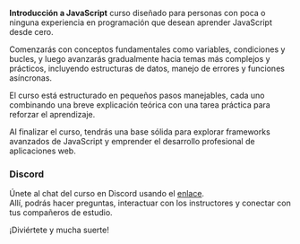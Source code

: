 **Introducción a JavaScript** curso diseñado para personas con poca o ninguna experiencia en programación que desean aprender JavaScript desde cero.

Comenzarás con conceptos fundamentales como variables, condiciones y bucles, y luego avanzarás gradualmente hacia temas más complejos y prácticos, incluyendo estructuras de datos, manejo de errores y funciones asíncronas.

El curso está estructurado en pequeños pasos manejables, cada uno combinando una breve explicación teórica con una tarea práctica para reforzar el aprendizaje.

Al finalizar el curso, tendrás una base sólida para explorar frameworks avanzados de JavaScript y emprender el desarrollo profesional de aplicaciones web.

### Discord
Únete al chat del curso en Discord usando el [enlace](https://discord.gg/kRu79uv7np).  
Allí, podrás hacer preguntas, interactuar con los instructores y conectar con tus compañeros de estudio.

¡Diviértete y mucha suerte!